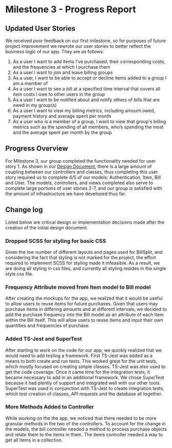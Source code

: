 # Milestone 3 - Progress Report

## Updated User Stories
We received poor feedback on our first milestone, so for purposes of future project improvement we rewrote our user stories to better reflect the business logic of our app. They are as follows:

1) As a user I want to add items I’ve purchased, their corresponding costs, and the frequencies at which I purchase them
2) As a user I want to join and leave billing groups
3) As a user, I want to be able to accept or decline items added to a group I am a member of
4) As a user I want to see a bill at a specified time interval that covers all item costs I owe to other users in the group
5) As a user I want to be notified about and notify others of bills that are owed in my group(s)
6) As a user I want to view my billing metrics, including amount owed, payment history and average spent per month
7) As a user who is a member of a group, I want to view that group's billing metrics such as the spending of all members, who’s spending the most and the average spent per month by the group


## Progress Overview
For Milestone 3, our group completed the functionality needed for user story 1. As shown in our [Design Document](./Milestone2.md), there is a large amount of coupling between our controllers and classes, thus completing this user story required us to complete 4/5 of our models: Authentication, Item, Bill and User. The models, controllers, and views completed also serve to complete large portions of user stories 2-7, and our group is satisfied with the amount of infrastructure we have developed thus far.

## Change log
Listed below are critical design or implementation decisions made after the creation of the initial design document.

### Dropped SCSS for styling for basic CSS
Given the low number of different layouts and pages used for BillSplit, and considering the fact that styling is not marked for the project, the effort required to implement SCSS for styling made it infeasible. As a result, we are doing all styling in css files, and currently all styling resides in the single style.css file.

### Frequency Attribute moved from Item model to Bill model
After creating the mockups for the app, we realized that it would be useful to allow users to reuse items for future purchases. Given that users may purchase items in differing amounts and at different intervals, we decided to add the purchase frequency into the Bill model as an attribute of each Item within the Bill itself. This will allow users to reuse items and input their own quantities and frequencies of purchase.

### Added TS-Jest and SuperTest
After starting to work on the code for our app, we quickly realized that we would need to add testing a framework. First TS-Jest was added as a means to both create and run tests. This worked great for the unit tests, which mostly focused on creating simple classes. TS-Jest was also used to get the code coverage. Once it came time for the integration tests, it became necessary to add in an additional framework. We chose SuperTest because it had plently of support and integrated well with our other tools. SuperTest was used in conjunction with TS-Jest to create integration tests, which test creation of classes, API requests and the database all together.

### More Methods Added to Controller
While working on the the app, we noticed that there needed to be more granular methods in the two of the controllers. To account for the change in the models, the bill controller needed a method to process purchase objects and relate them to the items in them. The items controller needed a way to get all items in a collection.
